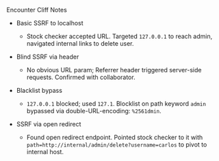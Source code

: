 Encounter Cliff Notes

- Basic SSRF to localhost
  - Stock checker accepted URL. Targeted `127.0.0.1` to reach admin, navigated internal links to delete user.

- Blind SSRF via header
  - No obvious URL param; Referrer header triggered server-side requests. Confirmed with collaborator.

- Blacklist bypass
  - `127.0.0.1` blocked; used `127.1`. Blocklist on path keyword `admin` bypassed via double-URL-encoding: `%2561dmin`.

- SSRF via open redirect
  - Found open redirect endpoint. Pointed stock checker to it with `path=http://internal/admin/delete?username=carlos` to pivot to internal host.


